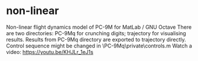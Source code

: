 # non-linear
Non-linear flight dynamics model of PC-9M for MatLab / GNU Octave
There are two directories: PC-9Mq for crunching digits; trajectory for visualising results. Results from PC-9Mq directory are exported to trajectory directly.
Control sequence might be changed in \PC-9Mq\private\controls.m
Watch a video:
https://youtu.be/KHJLr_1eJ1s
